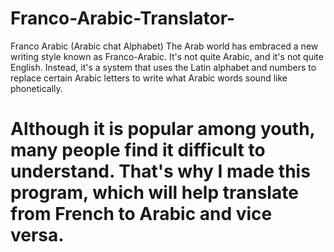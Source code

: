 # Franco-Arabic-Translator-
Franco Arabic (Arabic chat Alphabet) The Arab world has embraced a new writing style known as Franco-Arabic. It's not quite Arabic, and it's not quite English.  Instead, it's a system that uses the Latin alphabet and numbers to replace certain Arabic letters to write what Arabic words sound like phonetically.
# Although it is popular among youth, many people find it difficult to understand. That's why I made this program, which will help translate from French to Arabic and vice versa.
